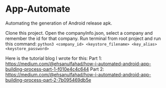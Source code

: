 # App-Automate
Automating the generation of Android release apk.

Clone this project. Open the companyInfo.json, select a company and remember the id for that company. Run terminal from root project and run this command: ```python3 <company_id> <keystore_filename> <key_alias> <keystore_password>```

Here is the tutorial blog I wrote for this:
Part 1: https://medium.com/@ehsanulfahad/how-i-automated-android-app-building-process-part-1-f010e4c4c644
Part 2: https://medium.com/@ehsanulfahad/how-i-automated-android-app-building-process-part-2-7b095469db5e

